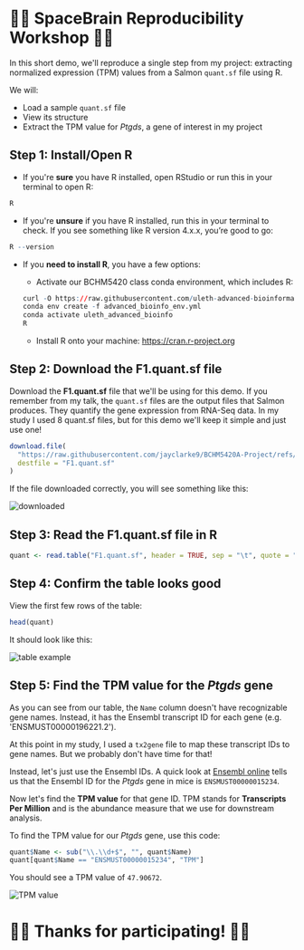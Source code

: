 # 🚀🧠 SpaceBrain Reproducibility Workshop 🧠🚀

In this short demo, we'll reproduce a single step from my project: extracting normalized expression (TPM) values from a Salmon `quant.sf` file using R.

We will:
- Load a sample `quant.sf` file
- View its structure
- Extract the TPM value for *Ptgds*, a gene of interest in my project   
  

## Step 1: Install/Open R
- If you're **sure** you have R installed, open RStudio or run this in your terminal to open R:
```r
R
```
- If you're **unsure** if you have R installed, run this in your terminal to check. If you see something like R version 4.x.x, you’re good to go:
```r
R --version
```
- If you **need to install R**, you have a few options:

  - Activate our BCHM5420 class conda environment, which includes R:
  ```r
  curl -O https://raw.githubusercontent.com/uleth-advanced-bioinformatics/BCHM5420A-summer-2025/refs/heads/main/resources/advanced_bioinfo_env.yml
  conda env create -f advanced_bioinfo_env.yml
  conda activate uleth_advanced_bioinfo
  R
  ```
  - Install R onto your machine: https://cran.r-project.org
  
## Step 2: Download the F1.quant.sf file
Download the **F1.quant.sf** file that we'll be using for this demo. If you remember from my talk, the `quant.sf` files are the output files that Salmon produces. They quantify the gene expression from RNA-Seq data. In my study I used 8 quant.sf files, but for this demo we'll keep it simple and just use one!
```r
download.file(
  "https://raw.githubusercontent.com/jayclarke9/BCHM5420A-Project/refs/heads/main/F1.quant.sf",
  destfile = "F1.quant.sf"
)

```
If the file downloaded correctly, you will see something like this:

![downloaded](https://github.com/user-attachments/assets/83c5f991-399d-4d5f-b5ea-221466c69887)


## Step 3: Read the F1.quant.sf file in R
```r
quant <- read.table("F1.quant.sf", header = TRUE, sep = "\t", quote = "")
```
## Step 4: Confirm the table looks good
View the first few rows of the table:
```r
head(quant)
```
It should look like this:

![table example](https://github.com/user-attachments/assets/286a1c21-a419-48e7-b137-a41cfccc4671)

## Step 5: Find the TPM value for the *Ptgds* gene
As you can see from our table, the `Name` column doesn't have recognizable gene names. Instead, it has the Ensembl transcript ID for each gene (e.g. 'ENSMUST00000196221.2').

At this point in my study, I used a `tx2gene` file to map these transcript IDs to gene names. But we probably don't have time for that! 

Instead, let's just use the Ensembl IDs. A quick look at [Ensembl online](https://www.ensembl.org/Mus_musculus/Transcript/Summary?db=core;g=ENSMUSG00000015090;r=2:25356721-25359854;t=ENSMUST00000015234) tells us that the Ensembl ID for the *Ptgds* gene in mice is `ENSMUST00000015234`.

Now let's find the **TPM value** for that gene ID. TPM stands for **Transcripts Per Million** and is the   abundance measure that we use for downstream analysis.

To find the TPM value for our *Ptgds* gene, use this code:
```r
quant$Name <- sub("\\.\\d+$", "", quant$Name)
quant[quant$Name == "ENSMUST00000015234", "TPM"]
```
You should see a TPM value of `47.90672`.

![TPM value](https://github.com/user-attachments/assets/4dd07374-f7a4-48e8-9609-566a413a50d0)


# 🚀🧠 Thanks for participating! 🚀🧠
